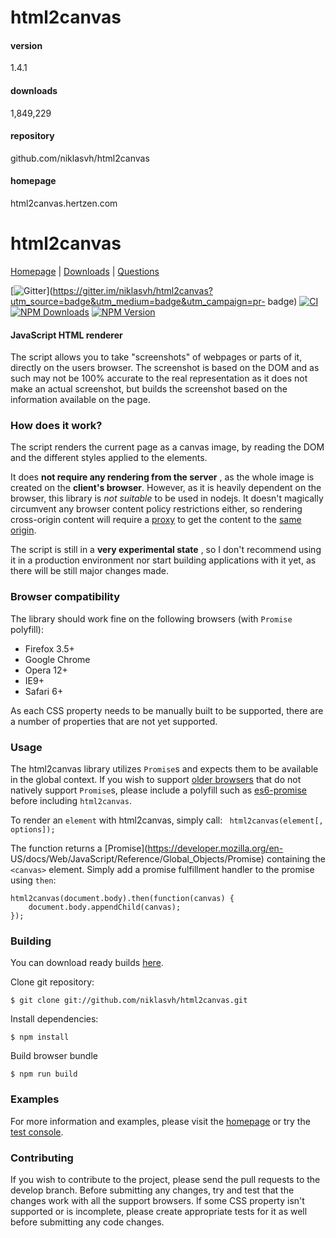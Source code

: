 
# html2canvas 


#### version
1.4.1  


#### downloads
1,849,229 


#### repository
github.com/niklasvh/html2canvas 


#### homepage
html2canvas.hertzen.com 






#  html2canvas

[Homepage](https://html2canvas.hertzen.com) | [Downloads](https://github.com/niklasvh/html2canvas/releases) | [Questions](https://github.com/niklasvh/html2canvas/discussions/categories/q-a)

[![Gitter](https://camo.githubusercontent.com/5dbac0213da25c445bd11f168587c11a200ba153ef3014e8408e462e410169b3/68747470733a2f2f6261646765732e6769747465722e696d2f4a6f696e253230436861742e737667)](https://gitter.im/niklasvh/html2canvas?utm_source=badge&utm_medium=badge&utm_campaign=pr-
badge)
[![CI](https://github.com/niklasvh/html2canvas/workflows/CI/badge.svg?branch=master)](https://github.com/niklasvh/html2canvas/workflows/CI/badge.svg?branch=master)
[![NPM
Downloads](https://camo.githubusercontent.com/ff02962102b4abe31056ca7004f80a324a34a214701f0e84aa6b8fe0a3423519/68747470733a2f2f696d672e736869656c64732e696f2f6e706d2f646d2f68746d6c3263616e7661732e737667)](https://www.npmjs.org/package/html2canvas)
[![NPM
Version](https://camo.githubusercontent.com/37240f7e7d3aa83d472bc4a87d3e2bbf98876bb47291760f3a273872c5637ba6/68747470733a2f2f696d672e736869656c64732e696f2f6e706d2f762f68746d6c3263616e7661732e737667)](https://www.npmjs.org/package/html2canvas)

####  JavaScript HTML renderer

The script allows you to take "screenshots" of webpages or parts of it,
directly on the users browser. The screenshot is based on the DOM and as such
may not be 100% accurate to the real representation as it does not make an
actual screenshot, but builds the screenshot based on the information
available on the page.

###  How does it work?

The script renders the current page as a canvas image, by reading the DOM and
the different styles applied to the elements.

It does **not require any rendering from the server** , as the whole image is
created on the **client's browser**. However, as it is heavily dependent on
the browser, this library is _not suitable_ to be used in nodejs. It doesn't
magically circumvent any browser content policy restrictions either, so
rendering cross-origin content will require a
[proxy](https://github.com/niklasvh/html2canvas/wiki/Proxies) to get the
content to the [same origin](http://en.wikipedia.org/wiki/Same_origin_policy).

The script is still in a **very experimental state** , so I don't recommend
using it in a production environment nor start building applications with it
yet, as there will be still major changes made.

###  Browser compatibility

The library should work fine on the following browsers (with `Promise`
polyfill):

  * Firefox 3.5+
  * Google Chrome
  * Opera 12+
  * IE9+
  * Safari 6+

As each CSS property needs to be manually built to be supported, there are a
number of properties that are not yet supported.

###  Usage

The html2canvas library utilizes `Promise`s and expects them to be available
in the global context. If you wish to support [older
browsers](http://caniuse.com/#search=promise) that do not natively support
`Promise`s, please include a polyfill such as
[es6-promise](https://github.com/jakearchibald/es6-promise) before including
`html2canvas`.

To render an `element` with html2canvas, simply call: ` html2canvas(element[,
options]);`

The function returns a [Promise](https://developer.mozilla.org/en-
US/docs/Web/JavaScript/Reference/Global_Objects/Promise) containing the
`<canvas>` element. Simply add a promise fulfillment handler to the promise
using `then`:

    
    
    html2canvas(document.body).then(function(canvas) {
        document.body.appendChild(canvas);
    });
    

###  Building

You can download ready builds
[here](https://github.com/niklasvh/html2canvas/releases).

Clone git repository:

    
    
    $ git clone git://github.com/niklasvh/html2canvas.git
    

Install dependencies:

    
    
    $ npm install
    

Build browser bundle

    
    
    $ npm run build
    

###  Examples

For more information and examples, please visit the
[homepage](https://html2canvas.hertzen.com) or try the [test
console](https://html2canvas.hertzen.com/tests/).

###  Contributing

If you wish to contribute to the project, please send the pull requests to the
develop branch. Before submitting any changes, try and test that the changes
work with all the support browsers. If some CSS property isn't supported or is
incomplete, please create appropriate tests for it as well before submitting
any code changes.





            